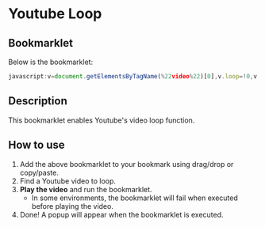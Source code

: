 # Youtube Loop

## Bookmarklet

Below is the bookmarklet:  
```javascript
javascript:v=document.getElementsByTagName(%22video%22)[0],v.loop=!0,v.addEventListener(%22ended%22,v.play),a=document.createAttribute(%22loop%22),a.value=%22true%22,v.setAttributeNode(a),alert(%22Done!%22);
```

## Description

This bookmarklet enables Youtube's video loop function.  

## How to use

1. Add the above bookmarklet to your bookmark using drag/drop or copy/paste.
2. Find a Youtube video to loop.
3. **Play the video** and run the bookmarklet.
    - In some environments, the bookmarklet will fail when executed before playing the video.
4. Done! A popup will appear when the bookmarklet is executed.